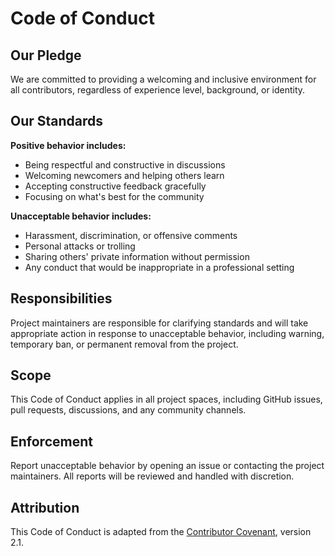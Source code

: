 # Code of Conduct

## Our Pledge

We are committed to providing a welcoming and inclusive environment for all contributors, regardless of experience level, background, or identity.

## Our Standards

**Positive behavior includes:**
- Being respectful and constructive in discussions
- Welcoming newcomers and helping others learn
- Accepting constructive feedback gracefully
- Focusing on what's best for the community

**Unacceptable behavior includes:**
- Harassment, discrimination, or offensive comments
- Personal attacks or trolling
- Sharing others' private information without permission
- Any conduct that would be inappropriate in a professional setting

## Responsibilities

Project maintainers are responsible for clarifying standards and will take appropriate action in response to unacceptable behavior, including warning, temporary ban, or permanent removal from the project.

## Scope

This Code of Conduct applies in all project spaces, including GitHub issues, pull requests, discussions, and any community channels.

## Enforcement

Report unacceptable behavior by opening an issue or contacting the project maintainers. All reports will be reviewed and handled with discretion.

## Attribution

This Code of Conduct is adapted from the [Contributor Covenant](https://www.contributor-covenant.org/), version 2.1.
